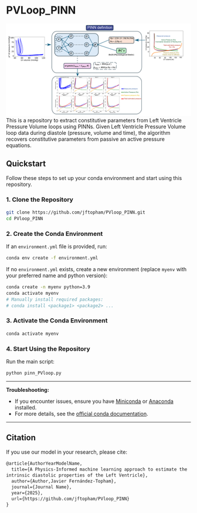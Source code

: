 # PVLoop_PINN
![Logo](PINN_definition.png)
This is a repository to extract constitutive parameters from Left Ventricle Pressure Volume loops using PINNs.
Given Left Ventricle Pressure Volume loop data during diastole (pressure, volume and time), the algorithm recovers constitutive parameters from passive an active pressure equations.

## Quickstart

Follow these steps to set up your conda environment and start using this repository.

### 1. Clone the Repository

```bash
git clone https://github.com/jftopham/PVloop_PINN.git
cd PVloop_PINN
```

### 2. Create the Conda Environment

If an `environment.yml` file is provided, run:

```bash
conda env create -f environment.yml
```

If no `environment.yml` exists, create a new environment (replace `myenv` with your preferred name and python version):

```bash
conda create -n myenv python=3.9
conda activate myenv
# Manually install required packages:
# conda install <package1> <package2> ...
```

### 3. Activate the Conda Environment

```bash
conda activate myenv
```

### 4. Start Using the Repository

Run the main script:

```bash
python pinn_PVloop.py
```

---

**Troubleshooting:**
- If you encounter issues, ensure you have [Miniconda](https://docs.conda.io/en/latest/miniconda.html) or [Anaconda](https://www.anaconda.com/products/distribution) installed.
- For more details, see the [official conda documentation](https://docs.conda.io/projects/conda/en/latest/user-guide/tasks/manage-environments.html).

---

## Citation

If you use our model in your research, please cite:

```
@article{AuthorYearModelName,
  title={A Physics-Informed machine learning approach to estimate the intrinsic diastolic properties of the Left Ventricle},
  author={Author,Javier Fernández-Topham},
  journal={Journal Name},
  year={2025},
  url={https://github.com/jftopham/PVloop_PINN}
}
```
